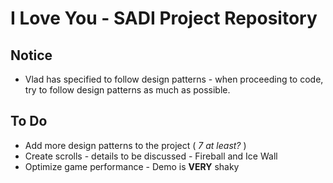 # I Love You -  SADI Project Repository

## Notice
- Vlad has specified to follow design patterns - when proceeding to code, try to follow design patterns as much as possible.

## To Do
* Add more design patterns to the project ( *7 at least?* )
* Create scrolls - details to be discussed - Fireball and Ice Wall
* Optimize game performance - Demo is **VERY** shaky
